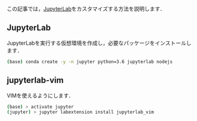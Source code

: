 この記事では，[JupyterLab](https://jupyterlab.readthedocs.io/en/latest/)をカスタマイズする方法を説明します．

<!-- PELICAN_END_SUMMARY -->

## JupyterLab

JupyterLabを実行する仮想環境を作成し，必要なパッケージをインストールします．

```bash
(base) conda create -y -n jupyter python=3.6 jupyterlab nodejs
```
## jupyterlab-vim

VIMを使えるようにします．

```bash
(base) > activate jupyter
(jupyter) > jupyter labextension install jupyterlab_vim
```
